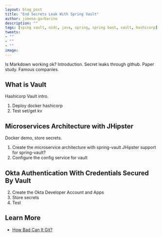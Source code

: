 ```yaml
---
layout: blog_post
title: "End Secrets Leak With Spring Vault"
author: jimena-garbarino
description: ""
tags: [sping vault, oidc, java, spring, spring boot, vault, hashicorp]
tweets:
- ""
- ""
- ""
image:
---
```




Is Markdown working ok?
Introduction. Secret leaks through github.
Paper study.
Famous companies.

## What is Vault

Hashicorp Vault intro.

1. Deploy docker hashicorp
2. Test set/get kv

## Microservices Architecture with JHipster

Docker demo, store secrets.
1. Create the microservice architecture with spring-vault
JHipster support for spring-vault?
2. Configure the config service for vault

## Okta Authentication With Credentials Secured By Vault

2. Create the Okta Developer Account and Apps
4. Store secrets
5. Test




## Learn More

* [How Bad Can It Git?](https://www.ndss-symposium.org/wp-content/uploads/2019/02/ndss2019_04B-3_Meli_paper.pdf)
